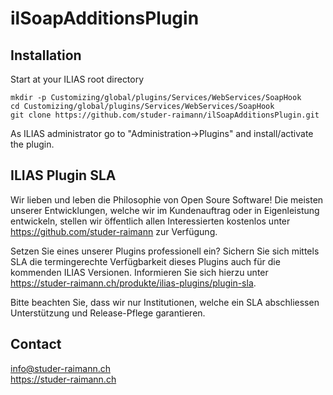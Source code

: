 # ilSoapAdditionsPlugin

## Installation
Start at your ILIAS root directory 

```
mkdir -p Customizing/global/plugins/Services/WebServices/SoapHook
cd Customizing/global/plugins/Services/WebServices/SoapHook
git clone https://github.com/studer-raimann/ilSoapAdditionsPlugin.git
```

As ILIAS administrator go to "Administration->Plugins" and install/activate the plugin.  

## ILIAS Plugin SLA

Wir lieben und leben die Philosophie von Open Soure Software! Die meisten unserer Entwicklungen, welche wir im Kundenauftrag oder in Eigenleistung entwickeln, stellen wir öffentlich allen Interessierten kostenlos unter https://github.com/studer-raimann zur Verfügung.

Setzen Sie eines unserer Plugins professionell ein? Sichern Sie sich mittels SLA die termingerechte Verfügbarkeit dieses Plugins auch für die kommenden ILIAS Versionen. Informieren Sie sich hierzu unter https://studer-raimann.ch/produkte/ilias-plugins/plugin-sla.

Bitte beachten Sie, dass wir nur Institutionen, welche ein SLA abschliessen Unterstützung und Release-Pflege garantieren.

## Contact
info@studer-raimann.ch  
https://studer-raimann.ch  
